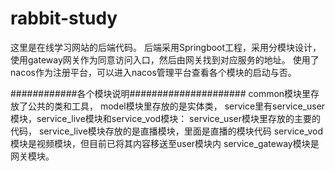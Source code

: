 # rabbit-study

这里是在线学习网站的后端代码。
后端采用Springboot工程，采用分模块设计，使用gateway网关作为同意访问入口，然后由网关找到对应服务的地址。
使用了nacos作为注册平台，可以进入nacos管理平台查看各个模块的启动与否。

############各个模块说明#####################
common模块里存放了公共的类和工具，
model模块里存放的是实体类，
service里有service_user模块，service_live模块和service_vod模块：
  service_user模块里存放的主要的代码，
  service_live模块存放的是直播模块，里面是直播的模块代码
  service_vod模块是视频模块，但目前已将其内容移送至user模块内
service_gateway模块是网关模块。  
